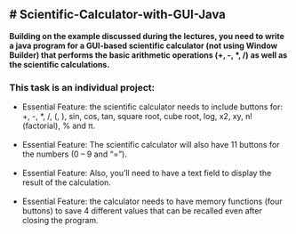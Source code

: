 <h2># Scientific-Calculator-with-GUI-Java</h2>
<p><b>Building on the example discussed during the lectures, you need to write a java program for a GUI-based scientific calculator 
(not using Window Builder) that performs the basic arithmetic operations (+, -, *, /) as well as the scientific calculations.</p></b>

<h3>This task is an individual project:</h3>
<p><ul>
<li>Essential Feature: the scientific calculator needs to include buttons for:
  +, -, *, /, (, ), sin, cos, tan, square root, cube root, log, x2, xy, n! (factorial), % and π.</li><br/>
<li> Essential Feature: The scientific calculator will also have 11 buttons for the numbers (0 – 9 and “=”).</li><br/>
<li>Essential Feature: Also, you’ll need to have a text field to display the result of the calculation.</li><br/>
<li>Essential Feature: the calculator needs to have memory functions (four buttons) to save 4 different values 
that can be recalled even after closing the program.</li></ul></p>
